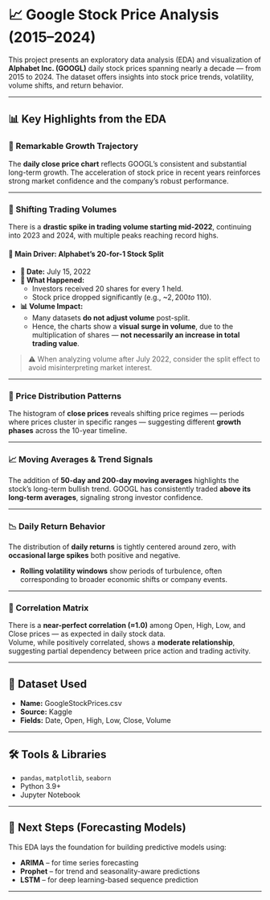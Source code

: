 # 📈 Google Stock Price Analysis (2015–2024)

This project presents an exploratory data analysis (EDA) and visualization of **Alphabet Inc. (GOOGL)** daily stock prices spanning nearly a decade — from 2015 to 2024. The dataset offers insights into stock price trends, volatility, volume shifts, and return behavior.

---

## 📊 Key Highlights from the EDA

### 🚀 Remarkable Growth Trajectory  
The **daily close price chart** reflects GOOGL’s consistent and substantial long-term growth. The acceleration of stock price in recent years reinforces strong market confidence and the company’s robust performance.

---

### 🔄 Shifting Trading Volumes  
There is a **drastic spike in trading volume starting mid-2022**, continuing into 2023 and 2024, with multiple peaks reaching record highs.

#### 📌 Main Driver: Alphabet’s 20-for-1 Stock Split
- **📅 Date:** July 15, 2022  
- **🔁 What Happened:**  
  - Investors received 20 shares for every 1 held.  
  - Stock price dropped significantly (e.g., ~$2,200 to ~$110).  
- **📊 Volume Impact:**  
  - Many datasets **do not adjust volume** post-split.  
  - Hence, the charts show a **visual surge in volume**, due to the multiplication of shares — **not necessarily an increase in total trading value**.

> ⚠️ When analyzing volume after July 2022, consider the split effect to avoid misinterpreting market interest.

---

### 🤭 Price Distribution Patterns  
The histogram of **close prices** reveals shifting price regimes — periods where prices cluster in specific ranges — suggesting different **growth phases** across the 10-year timeline.

---

### 📈 Moving Averages & Trend Signals  
The addition of **50-day and 200-day moving averages** highlights the stock’s long-term bullish trend. GOOGL has consistently traded **above its long-term averages**, signaling strong investor confidence.

---

### 📉 Daily Return Behavior  
The distribution of **daily returns** is tightly centered around zero, with **occasional large spikes** both positive and negative.  
- **Rolling volatility windows** show periods of turbulence, often corresponding to broader economic shifts or company events.

---

### 📌 Correlation Matrix  
There is a **near-perfect correlation (≈1.0)** among Open, High, Low, and Close prices — as expected in daily stock data.  
Volume, while positively correlated, shows a **moderate relationship**, suggesting partial dependency between price action and trading activity.

---

## 📂 Dataset Used
- **Name:** GoogleStockPrices.csv  
- **Source:** Kaggle  
- **Fields:** Date, Open, High, Low, Close, Volume

---

## 🛠️ Tools & Libraries
- `pandas`, `matplotlib`, `seaborn`
- Python 3.9+
- Jupyter Notebook

---

## 📌 Next Steps (Forecasting Models)
This EDA lays the foundation for building predictive models using:
- **ARIMA** – for time series forecasting  
- **Prophet** – for trend and seasonality-aware predictions  
- **LSTM** – for deep learning-based sequence prediction

---

